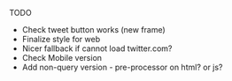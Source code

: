 
TODO

* Check tweet button works (new frame)
* Finalize style for web
* Nicer fallback if cannot load twitter.com?
* Check Mobile version
* Add non-query version - pre-processor on html? or js?
